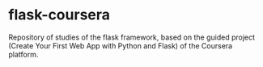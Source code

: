 # flask-coursera

Repository of studies of the flask framework, based on the guided project (Create Your First Web App with Python and Flask) of the Coursera platform.
